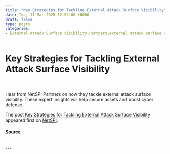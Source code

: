 ```yaml
---
title: "Key Strategies for Tackling External Attack Surface Visibility"
date: Tue, 11 Mar 2025 12:52:00 +0000
draft: false
type: posts
categories: 
- External Attack Surface Visibility,Partners,external attack surface visibility
---
```

# Key Strategies for Tackling External Attack Surface Visibility

<br/>

<br/>
Hear from NetSPI Partners on how they tackle external attack surface visibility. These expert insights will help secure assets and boost cyber defense.

The post [Key Strategies for Tackling External Attack Surface Visibility](https://www.netspi.com/blog/executive-blog/external-attack-surface-visibility/strategies-for-tackling-external-attack-surface-visibility/) appeared first on [NetSPI](https://www.netspi.com).

#### [Source](https://www.netspi.com/blog/executive-blog/external-attack-surface-visibility/strategies-for-tackling-external-attack-surface-visibility/)

<br/>
---
